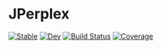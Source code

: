 # JPerplex

[![Stable](https://img.shields.io/badge/docs-stable-blue.svg)](https://sc-dyer.github.io/JPerplex.jl/stable/)
[![Dev](https://img.shields.io/badge/docs-dev-blue.svg)](https://sc-dyer.github.io/JPerplex.jl/dev/)
[![Build Status](https://github.com/sc-dyer/JPerplex.jl/actions/workflows/CI.yml/badge.svg?branch=main)](https://github.com/sc-dyer/JPerplex.jl/actions/workflows/CI.yml?query=branch%3Amain)
[![Coverage](https://codecov.io/gh/sc-dyer/JPerplex.jl/branch/main/graph/badge.svg)](https://codecov.io/gh/sc-dyer/JPerplex.jl)
